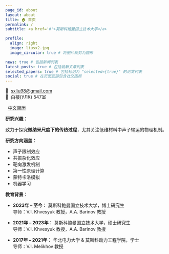 ```yaml
---
page_id: about
layout: about
title: 🏠 首页
permalink: /
subtitle: <a href='#'>莫斯科鲍曼国立技术大学</a>

profile:
  align: right
  image: liusx2.jpg
  image_circular: true # 将图片裁剪为圆形

news: true # 包括新闻列表
latest_posts: true # 包括最新文章列表
selected_papers: true # 包括标记为 "selected={true}" 的论文列表
social: true # 在页面底部包含社交图标
---
```


📧  [sxliu98@gmail.com](mailto:sxliu98@gmail.com)  
📍  白楼(УЛК) 547室 

<i class="fas fa-file-pdf"></i>  <a href="https://lyushisyan.github.io/assets/pdf/en-US/CV_LIU_ZH.pdf">中文简历</a>

**研究兴趣：**  

致力于探究**微纳米尺度下的传热过程**，尤其关注低维材料中声子输运的物理机制。

**研究方向涵盖：** 

- 声子限制效应 
- 共振杂化效应
- 靶向激发机制
- 第一性原理计算
- 蒙特卡洛模拟
- 机器学习 

**教育背景：**  

- **2023年 – 至今：** 莫斯科鲍曼国立技术大学，博士研究生  
  导师：V.I. Khvesyuk 教授，A.A. Barinov 教授

- **2021年 – 2023年：** 莫斯科鲍曼国立技术大学，硕士研究生  
  导师：V.I. Khvesyuk 教授，A.A. Barinov 教授

- **2017年 – 2021年：** 华北电力大学 & 莫斯科动力工程学院，学士  
  导师：V.I. Melikhov 教授

